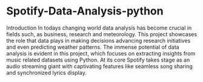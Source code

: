 # Spotify-Data-Analysis-python
Introduction 
In todays changing world data analysis has become crucial in
fields such, as business, research and meteorology. This project
showcases the role that data plays in making decisions
advancing research initiatives and even predicting weather
patterns.
The immense potential of data analysis is evident in this
project, which focuses on extracting insights from music
related datasets using Python. At its core Spotify takes stage as
an audio streaming giant with captivating features like
seamless song sharing and synchronized lyrics display.
